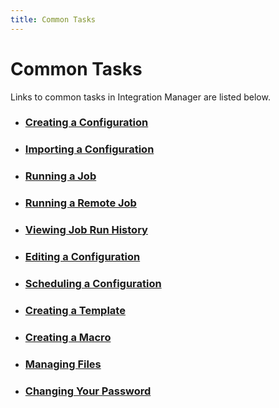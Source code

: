 ```yaml
---
title: Common Tasks
---
```


# Common Tasks

Links to common tasks in Integration Manager are listed below.

* ### [Creating a Configuration](./integration-manager/configurations/creating-configurations)
* ### [Importing a Configuration](./integration-manager/configurations/importing-configurations)
* ### [Running a Job](./integration-manager/configurations/run-your-first-job)
* ### [Running a Remote Job](./integration-agent/run-your-first-remote-job)
* ### [Viewing Job Run History](./integration-manager/jobs/viewing-job-run-history)
* ### [Editing a Configuration](./integration-manager/configurations/editing-configuration-details)
* ### [Scheduling a Configuration](./integration-manager/configurations/editing-configuration-schedules)
* ### [Creating a Template](./integration-manager/templates/creating-templates)
* ### [Creating a Macro](./integration-manager/macros/creating-macros)
* ### [Managing Files](./integration-manager/files/managing-files)
* ### [Changing Your Password](./editing-your-profile#changing-your-password)
